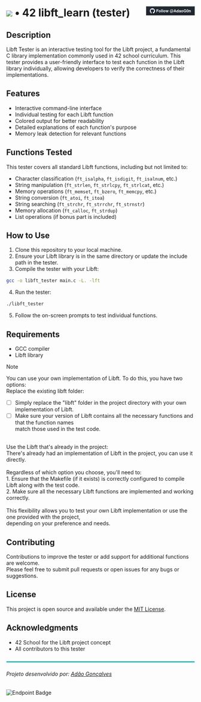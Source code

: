 # <a href="#" style="pointer-events: none;"> <img src="https://img.shields.io/badge/status-finished-success?color=%2312bab9&style=flat-square"/></a> • 42 libft_learn (tester) <a href="https://github.com/AdaoG0n" style="pointer-events: none;"> <img src="https://github.com/AdaoG0n/AdaoG0n/blob/main/assests/Followbutton.png" width="130" align="right"/></a> 

## Description

Libft Tester is an interactive testing tool for the Libft project, a fundamental C library implementation commonly used in 42 school curriculum. This tester provides a user-friendly interface to test each function in the Libft library individually, allowing developers to verify the correctness of their implementations.

## Features

- Interactive command-line interface
- Individual testing for each Libft function
- Colored output for better readability
- Detailed explanations of each function's purpose
- Memory leak detection for relevant functions

## Functions Tested

This tester covers all standard Libft functions, including but not limited to:

- Character classification (`ft_isalpha`, `ft_isdigit`, `ft_isalnum`, etc.)
- String manipulation (`ft_strlen`, `ft_strlcpy`, `ft_strlcat`, etc.)
- Memory operations (`ft_memset`, `ft_bzero`, `ft_memcpy`, etc.)
- String conversion (`ft_atoi`, `ft_itoa`)
- String searching (`ft_strchr`, `ft_strrchr`, `ft_strnstr`)
- Memory allocation (`ft_calloc`, `ft_strdup`)
- List operations (if bonus part is included)

## How to Use

1. Clone this repository to your local machine.
2. Ensure your Libft library is in the same directory or update the include path in the tester.
3. Compile the tester with your Libft:
```sh
gcc -o libft_tester main.c -L. -lft
```
4. Run the tester:
```sh
./libft_tester
```

5. Follow the on-screen prompts to test individual functions.

## Requirements

- GCC compiler
- Libft library

>[!Note]
> You can use your own implementation of Libft. To do this, you have two options:<br/>
> Replace the existing libft folder:<br/>
> - [ ] Simply replace the "libft" folder in the project directory with your own implementation of Libft.<br/>
> - [ ] Make sure your version of Libft contains all the necessary functions and that the function names<br/>
> match those used in the test code.
> <br/>
> Use the Libft that's already in the project:<br/>
> There's already had an implementation of Libft in the project, you can use it directly.<br/>
> <br/>
>Regardless of which option you choose, you'll need to:<br/>
> 1. Ensure that the Makefile (if it exists) is correctly configured to compile Libft along with the test code.<br/>
> 2. Make sure all the necessary Libft functions are implemented and working correctly.<br/>
> <br/>
>This flexibility allows you to test your own Libft implementation or use the one provided with the project,<br/>
> depending on your preference and needs.<br/>

## Contributing

Contributions to improve the tester or add support for additional functions are welcome. <br/>
Please feel free to submit pull requests or open issues for any bugs or suggestions.<br/>

## License

This project is open source and available under the [MIT License](LICENSE). <br/>

## Acknowledgments

- 42 School for the Libft project concept
- All contributors to this tester

![](https://github.com/AdaoG0n/AdaoG0n/blob/main/assests/bar.png)
###### Projeto desenvolvido por: [Adão Gonçalves](https://github.com/AdaoG0n)

![Endpoint Badge](https://img.shields.io/endpoint?url=https%3A%2F%2Fhits.dwyl.com%2FAdaoG0n%2Flibft_learn.json&style=flat-square&labelColor=black&color=blue)

